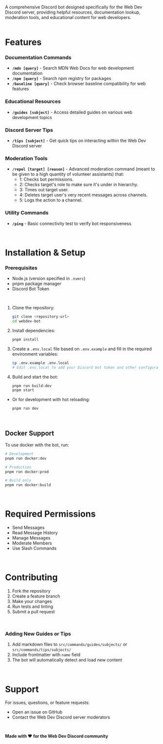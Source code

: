 A comprehensive Discord bot designed specifically for the Web Dev Discord server, providing helpful resources, documentation lookup, moderation tools, and educational content for web developers.
<br>
<br>

# Features


### Documentation Commands
- **`/mdn [query]`** - Search MDN Web Docs for web development documentation
- **`/npm [query]`** - Search npm registry for packages
- **`/baseline [query]`** - Check browser baseline compatibility for web features


### Educational Resources
- **`/guides [subject]`** - Access detailed guides on various web development topics

### Discord Server Tips
- **`/tips [subject]`** - Get quick tips on interacting within the Web Dev Discord server

### Moderation Tools
- **`/repel [target] [reason]`** - Advanced moderation command (meant to be given to a high quantity of volunteer assistants) that:
  - 1: Checks bot permissions.
  - 2: Checks target's role to make sure it's under in hierarchy.
  - 3: Times out target user.
  - 4: Deletes target user's very recent messages across channels.
  - 5: Logs the action to a channel.


### Utility Commands
- **`/ping`** - Basic connectivity test to verify bot responsiveness

<br>

# Installation & Setup

### Prerequisites
- Node.js (version specified in `.nvmrc`)
- pnpm package manager
- Discord Bot Token

<br>


1. Clone the repository:
   ```bash
   git clone <repository-url>
   cd webdev-bot
   ```

2. Install dependencies:
   ```bash
   pnpm install
   ```

3. Create a `.env.local` file based on `.env.example` and fill in the required environment variables:
   ```bash
   cp .env.example .env.local
   # Edit .env.local to add your Discord bot token and other configurations
   ```

4. Build and start the bot:
   ```bash
   pnpm run build:dev
   pnpm start
   ```

- Or for development with hot reloading:
  ```bash
  pnpm run dev
  ```

<br>


## Docker Support
To use docker with the bot, run:
```bash
# Development
pnpm run docker:dev

# Production
pnpm run docker:prod

# Build only
pnpm run docker:build
```

<br>




# Required Permissions

- Send Messages
- Read Message History
- Manage Messages
- Moderate Members
- Use Slash Commands

<br>


# Contributing

1. Fork the repository
2. Create a feature branch
3. Make your changes
4. Run tests and linting
5. Submit a pull request

<br>


### Adding New Guides or Tips
1. Add markdown files to `src/commands/guides/subjects/` or `src/commands/tips/subjects/`
2. Include frontmatter with `name` field
3. The bot will automatically detect and load new content

<br>

# Support

For issues, questions, or feature requests:
- Open an issue on GitHub
- Contact the Web Dev Discord server moderators

<br>


**Made with ❤️ for the Web Dev Discord community**
